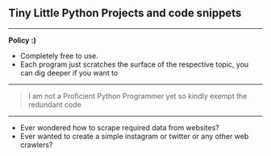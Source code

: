 ## Tiny Little Python Projects and code snippets

---
__Policy :)__

- Completely free to use.
- Each program just scratches the surface of the respective topic, you can dig deeper if you want to

---

> I am not a Proficient Python Programmer yet so kindly exempt the redundant code

---

+ Ever wondered how to scrape required data from websites?
+ Ever wanted to create a simple instagram or twitter or any other web crawlers?


